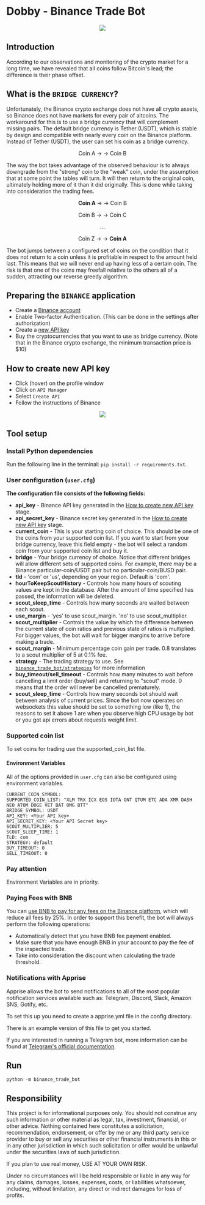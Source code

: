 # Dobby - Binance Trade Bot

<p align="center">
  <img src = "https://github.com/paveldat/dobby-binance/blob/main/img/logo.png">
</p>

## Introduction
According to our observations and monitoring of the crypto market for a long time, we have revealed that all coins follow Bitcoin's lead; the difference is their phase offset.


## What is the `BRIDGE CURRENCY`?
Unfortunately, the Binance crypto exchange does not have all crypto assets, so Binance does not have markets for every pair of altcoins.
The workaround for this is to use a bridge currency that will complement missing pairs.
The default bridge currency is Tether (USDT), which is stable by design and compatible with nearly every coin on the Binance platform.
Instead of Tether (USDT), the user can set his coin as a bridge currency.

<p align="center">
  Coin A → <BRIDGE CURRENCY COIN> → Coin B
</p>

The way the bot takes advantage of the observed behaviour is to always downgrade from the "strong" coin to the "weak" coin, under the assumption that at some point the tables will turn.
It will then return to the original coin, ultimately holding more of it than it did originally. This is done while taking into consideration the trading fees.

<div align="center">
  <p><b>Coin A</b> → <BRIDGE CURRENCY COIN> → Coin B</p>
  <p>Coin B → <BRIDGE CURRENCY COIN> → Coin C</p>
  <p>...</p>
  <p>Coin Z → <BRIDGE CURRENCY COIN> → <b>Coin A</b></p>
</div>

The bot jumps between a configured set of coins on the condition that it does not return to a coin unless it is profitable in respect to the amount held last.
This means that we will never end up having less of a certain coin. The risk is that one of the coins may freefall relative to the others all of a sudden, attracting our reverse greedy algorithm.


## Preparing the `BINANCE` application
 -  Create a [Binance account](https://accounts.binance.com/en/register?ref=186219461)
 -  Enable Two-factor Authentication. (This can be done in the settings after authorization)
 -  Create a [new API key](https://github.com/paveldat/dobby-binance#how-to-create-new-api-key)
 -  Buy the cryptocurrencies that you want to use as bridge currency. (Note that in the Binance crypto exchange, the minimum transaction price is $10)


## How to create new API key
-   Click (hover) on the profile window
-   Click on `API Manager`
-   Select `Create API`
-   Follow the instructions of Binance

<p align="center">
  <img src = "https://github.com/paveldat/dobby-binance/blob/main/img/account.png">
</p>


## Tool setup

### Install Python dependencies
Run the following line in the terminal: `pip install -r requirements.txt`.

### User configuration (`user.cfg`)
**The configuration file consists of the following fields:**

-   **api_key** - Binance API key generated in the [How to create new API key](https://github.com/paveldat/dobby-binance#how-to-create-new-api-key) stage.
-   **api_secret_key** - Binance secret key generated in the [How to create new API key](https://github.com/paveldat/dobby-binance#how-to-create-new-api-key) stage.
-   **current_coin** - This is your starting coin of choice. This should be one of the coins from your supported coin list. If you want to start from your bridge currency, leave this field empty - the bot will select a random coin from your supported coin list and buy it.
-   **bridge** - Your bridge currency of choice. Notice that different bridges will allow different sets of supported coins. For example, there may be a Binance particular-coin/USDT pair but no particular-coin/BUSD pair.
-   **tld** - 'com' or 'us', depending on your region. Default is 'com'.
-   **hourToKeepScoutHistory** - Controls how many hours of scouting values are kept in the database. After the amount of time specified has passed, the information will be deleted.
-   **scout_sleep_time** - Controls how many seconds are waited between each scout.
-   **use_margin** - 'yes' to use scout_margin. 'no' to use scout_multiplier.
-   **scout_multiplier** - Controls the value by which the difference between the current state of coin ratios and previous state of ratios is multiplied. For bigger values, the bot will wait for bigger margins to arrive before making a trade.
-   **scout_margin** - Minimum percentage coin gain per trade. 0.8 translates to a scout multiplier of 5 at 0.1% fee.
-   **strategy** - The trading strategy to use. See [`binance_trade_bot/strategies`](https://github.com/paveldat/dobby-binance/blob/main/binance_trade_bot/strategies/Readme.md) for more information
-   **buy_timeout/sell_timeout** - Controls how many minutes to wait before cancelling a limit order (buy/sell) and returning to "scout" mode. 0 means that the order will never be cancelled prematurely.
-   **scout_sleep_time** - Controls how many seconds bot should wait between analysis of current prices. Since the bot now operates on websockets this value should be set to something low (like 1), the reasons to set it above 1 are when you observe high CPU usage by bot or you got api errors about requests weight limit.

### Supported coin list
To set coins for trading use the supported_coin_list file.

#### Environment Variables
All of the options provided in `user.cfg` can also be configured using environment variables.
```
CURRENT_COIN_SYMBOL:
SUPPORTED_COIN_LIST: "XLM TRX ICX EOS IOTA ONT QTUM ETC ADA XMR DASH NEO ATOM DOGE VET BAT OMG BTT"
BRIDGE_SYMBOL: USDT
API_KEY: <Your API key>
API_SECRET_KEY: <Your API Secret key>
SCOUT_MULTIPLIER: 5
SCOUT_SLEEP_TIME: 1
TLD: com
STRATEGY: default
BUY_TIMEOUT: 0
SELL_TIMEOUT: 0
```

### Pay attention
Environment Variables are in priority.

### Paying Fees with BNB
You can [use BNB to pay for any fees on the Binance platform](https://support.binance.us/hc/en-us/articles/360046786894-Using-BNB-to-Pay-for-Fees#:~:text=From%20your%20'Home'%20screen%2C,will%20be%20paid%20in%20BNB), which will reduce all fees by 25%. In order to support this benefit, the bot will always perform the following operations:
-   Automatically detect that you have BNB fee payment enabled.
-   Make sure that you have enough BNB in your account to pay the fee of the inspected trade.
-   Take into consideration the discount when calculating the trade threshold.

### Notifications with Apprise
Apprise allows the bot to send notifications to all of the most popular notification services available such as: Telegram, Discord, Slack, Amazon SNS, Gotify, etc.

To set this up you need to create a apprise.yml file in the config directory.

There is an example version of this file to get you started.

If you are interested in running a Telegram bot, more information can be found at [Telegram's official documentation](https://core.telegram.org/bots).

## Run
```shell
python -m binance_trade_bot
```

## Responsibility
This project is for informational purposes only. You should not construe any such information or other material as legal, tax, investment, financial, or other advice.
Nothing contained here constitutes a solicitation, recommendation, endorsement, or offer by me or any third party service provider to buy or sell any securities or other financial instruments in this or in any other jurisdiction in which such solicitation or offer would be unlawful under the securities laws of such jurisdiction.

If you plan to use real money, USE AT YOUR OWN RISK.

Under no circumstances will I be held responsible or liable in any way for any claims, damages, losses, expenses, costs, or liabilities whatsoever, including, without limitation, any direct or indirect damages for loss of profits.

